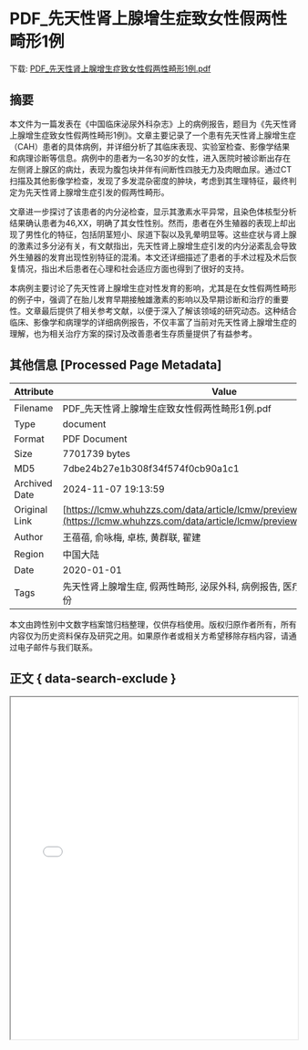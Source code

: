 # PDF_先天性肾上腺增生症致女性假两性畸形1例

<!-- tcd_download_link -->
下载: [PDF_先天性肾上腺增生症致女性假两性畸形1例.pdf](PDF_先天性肾上腺增生症致女性假两性畸形1例.pdf)
<!-- tcd_download_link_end -->

## 摘要

<!-- tcd_abstract -->
本文件为一篇发表在《中国临床泌尿外科杂志》上的病例报告，题目为《先天性肾上腺增生症致女性假两性畸形1例》。文章主要记录了一个患有先天性肾上腺增生症（CAH）患者的具体病例，并详细分析了其临床表现、实验室检查、影像学结果和病理诊断等信息。病例中的患者为一名30岁的女性，进入医院时被诊断出存在左侧肾上腺区的病灶，表现为腹包块并伴有间断性四肢无力及肉眼血尿。通过CT扫描及其他影像学检查，发现了多发混杂密度的肿块，考虑到其生理特征，最终判定为先天性肾上腺增生症引发的假两性畸形。

文章进一步探讨了该患者的内分泌检查，显示其激素水平异常，且染色体核型分析结果确认患者为46,XX，明确了其女性性别。然而，患者在外生殖器的表现上却出现了男性化的特征，包括阴茎短小、尿道下裂以及乳晕明显等。这些症状与肾上腺的激素过多分泌有关，有文献指出，先天性肾上腺增生症引发的内分泌紊乱会导致外生殖器的发育出现性别特征的混淆。本文还详细描述了患者的手术过程及术后恢复情况，指出术后患者在心理和社会适应方面也得到了很好的支持。

本病例主要讨论了先天性肾上腺增生症对性发育的影响，尤其是在女性假两性畸形的例子中，强调了在胎儿发育早期接触雄激素的影响以及早期诊断和治疗的重要性。文章最后提供了相关参考文献，以便于深入了解该领域的研究动态。这种结合临床、影像学和病理学的详细病例报告，不仅丰富了当前对先天性肾上腺增生症的理解，也为相关治疗方案的探讨及改善患者生存质量提供了有益参考。

<!-- tcd_abstract_end -->

## 其他信息 [Processed Page Metadata]

| Attribute       | Value                                  |
|-----------------|----------------------------------------|
| Filename        | PDF_先天性肾上腺增生症致女性假两性畸形1例.pdf                             |
| Type            | document                                 |
| Format          | PDF Document                               |
| Size            | 7701739 bytes                           |
| MD5             | 7dbe24b27e1b308f34f574f0cb90a1c1                                  |
| Archived Date   | 2024-11-07 19:13:59                             |
| Original Link   | [https://lcmw.whuhzzs.com/data/article/lcmw/preview/pdf/20200120.pdf](https://lcmw.whuhzzs.com/data/article/lcmw/preview/pdf/20200120.pdf)                         |
| Author          | 王蓓蓓, 俞咏梅, 卓栋, 黄群联, 翟建                               |
| Region          | 中国大陆                               |
| Date            | 2020-01-01                                 |
| Tags            | 先天性肾上腺增生症, 假两性畸形, 泌尿外科, 病例报告, 医疗资源, 跨性别, 性别身份                                 |

本文由跨性别中文数字档案馆归档整理，仅供存档使用。版权归原作者所有，所有内容仅为历史资料保存及研究之用。如果原作者或相关方希望移除存档内容，请通过电子邮件与我们联系。

## 正文 { data-search-exclude }

<!-- tcd_main_text -->
<iframe src="../PDF_先天性肾上腺增生症致女性假两性畸形1例.pdf" width="100%" height="600px">
    <p>无法显示PDF，请下载查看。</p>
</iframe>
<!-- tcd_main_text_end -->

